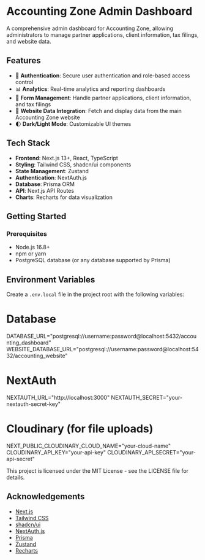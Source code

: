 
# Accounting Zone Admin Dashboard

A comprehensive admin dashboard for Accounting Zone, allowing administrators to manage partner applications, client information, tax filings, and website data.

## Features

- 🔐 **Authentication**: Secure user authentication and role-based access control
- 📊 **Analytics**: Real-time analytics and reporting dashboards
- 📝 **Form Management**: Handle partner applications, client information, and tax filings
- 📨 **Website Data Integration**: Fetch and display data from the main Accounting Zone website
- 🌓 **Dark/Light Mode**: Customizable UI themes
  
## Tech Stack

- **Frontend**: Next.js 13+, React, TypeScript
- **Styling**: Tailwind CSS, shadcn/ui components
- **State Management**: Zustand
- **Authentication**: NextAuth.js
- **Database**: Prisma ORM
- **API**: Next.js API Routes
- **Charts**: Recharts for data visualization

## Getting Started

### Prerequisites

- Node.js 16.8+ 
- npm or yarn
- PostgreSQL database (or any database supported by Prisma)


## Environment Variables

Create a `.env.local` file in the project root with the following variables:


# Database
DATABASE_URL="postgresql://username:password@localhost:5432/accounting_dashboard"
WEBSITE_DATABASE_URL="postgresql://username:password@localhost:5432/accounting_website"

# NextAuth
NEXTAUTH_URL="http://localhost:3000"
NEXTAUTH_SECRET="your-nextauth-secret-key"

# Cloudinary (for file uploads)
NEXT_PUBLIC_CLOUDINARY_CLOUD_NAME="your-cloud-name"
CLOUDINARY_API_KEY="your-api-key"
CLOUDINARY_API_SECRET="your-api-secret"

This project is licensed under the MIT License - see the LICENSE file for details.

## Acknowledgements

- [Next.js](https://nextjs.org/)
- [Tailwind CSS](https://tailwindcss.com/)
- [shadcn/ui](https://ui.shadcn.com/)
- [NextAuth.js](https://next-auth.js.org/)
- [Prisma](https://prisma.io/)
- [Zustand](https://github.com/pmndrs/zustand)
- [Recharts](https://recharts.org/)
```
